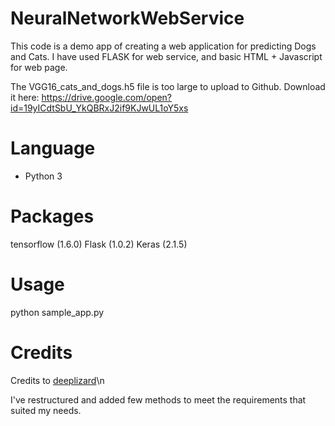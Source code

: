 # NeuralNetworkWebService

This code is a demo app of creating a web application for predicting Dogs and Cats.
I have used FLASK for web service, and basic HTML + Javascript for web page.

The VGG16_cats_and_dogs.h5 file is too large to upload to Github.
Download it here: https://drive.google.com/open?id=19yICdtSbU_YkQBRxJ2if9KJwUL1oY5xs

Language
============

* Python 3


Packages
============
tensorflow (1.6.0)
Flask (1.0.2)
Keras (2.1.5)


Usage
============

python sample_app.py


Credits
============
Credits to [deeplizard](https://github.com/deeplizard)\n

I've restructured and added few methods to meet the requirements that suited my needs.
